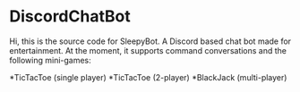 # DiscordChatBot

Hi, this is the source code for SleepyBot. A Discord based chat bot made for entertainment. At the moment, it supports command conversations and the following mini-games:

*TicTacToe (single player)
*TicTacToe (2-player)
*BlackJack (multi-player)

